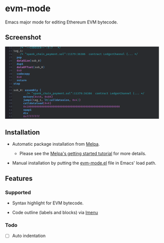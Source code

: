 # evm-mode

Emacs major mode for editing Ethereum EVM bytecode.

## Screenshot

![Screenshot](./assets/evm-mode.png "Screenshot")

## Installation

- Automatic package installation from [Melpa](https://melpa.org/).
  + Please see the [Melpa's getting started tutorial](https://melpa.org/#/getting-started) for more details.

- Manual installation by putting the [evm-mode.el](evm-mode.el) file in Emacs' load path.

## Features

### Supported

- Syntax highlight for EVM bytecode.

- Code outline (labels and blocks) via [Imenu](https://www.gnu.org/software/emacs/manual/html_node/emacs/Imenu.html)

### Todo

- [ ] Auto indentation
